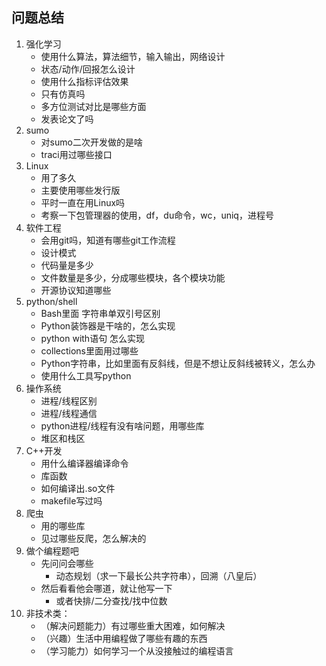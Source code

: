 ## 问题总结

1. 强化学习
   - 使用什么算法，算法细节，输入输出，网络设计
   - 状态/动作/回报怎么设计
   - 使用什么指标评估效果
   - 只有仿真吗
   - 多方位测试对比是哪些方面
   - 发表论文了吗
2. sumo
   - 对sumo二次开发做的是啥
   - traci用过哪些接口
2. Linux
   - 用了多久
   - 主要使用哪些发行版
   - 平时一直在用Linux吗
   - 考察一下包管理器的使用，df，du命令，wc，uniq，进程号
3. 软件工程
   - 会用git吗，知道有哪些git工作流程
   - 设计模式
   - 代码量是多少
   - 文件数量是多少，分成哪些模块，各个模块功能
   - 开源协议知道哪些
3. python/shell
   - Bash里面 字符串单双引号区别
   - Python装饰器是干啥的，怎么实现
   - python with语句 怎么实现
   - collections里面用过哪些
   - Python字符串，比如里面有反斜线，但是不想让反斜线被转义，怎么办
   - 使用什么工具写python
4. 操作系统
   - 进程/线程区别
   - 进程/线程通信
   - python进程/线程有没有啥问题，用哪些库
   - 堆区和栈区
5. C++开发
   - 用什么编译器编译命令
   - 库函数
   - 如何编译出.so文件
   - makefile写过吗
6. 爬虫
   - 用的哪些库
   - 见过哪些反爬，怎么解决的
9. 做个编程题吧
   - 先问问会哪些
      - 动态规划（求一下最长公共字符串），回溯（八皇后）
   - 然后看看他会哪道，就让他写一下
      - 或者快排/二分查找/找中位数
8. 非技术类：
   - （解决问题能力）有过哪些重大困难，如何解决
   - （兴趣）生活中用编程做了哪些有趣的东西
   - （学习能力）如何学习一个从没接触过的编程语言






